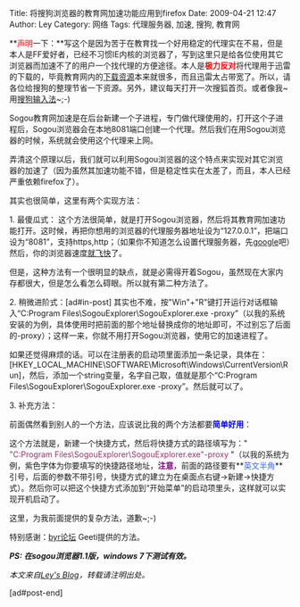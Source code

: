 Title: 将搜狗浏览器的教育网加速功能应用到firefox
Date: 2009-04-21 12:47
Author: Ley
Category: 网络
Tags: 代理服务器, 加速, 搜狗, 教育网

**<span style="color: #ff0000;">声明</span>一下：**写这个是因为苦于在教育找一个好用稳定的代理实在不易，但是本人是FF爱好者，已经不习惯IE内核的浏览器了，写到这里只是给各位使用其它浏览器而加速不了的用户一个找代理的方便途径。本人是<span style="color: #ff0000;">**极力反对**</span>将代理用于迅雷的下载的，毕竟教育网内的[下载资源][]本来就很多，而且迅雷太占带宽了。所以，请各位给搜狗的整理节省一下资源。另外，建议每天打开一次搜狐首页。或者像我\~用[搜狗输入法][]\~;-)

</p>

Sogou教育网加速是在后台新建一个子进程，专门做代理使用的，打开这个子进程后，Sogou浏览器会在本地8081端口创建一个代理。然后我们在用Sogou浏览器的时候，系统就会使用这个代理来上网。

</p>

弄清这个原理以后，我们就可以利用Sogou浏览器的这个特点来实现对其它浏览器的加速了（因为虽然其加速功能不错，但是稳定性实在太差了，而且，本人已经严重依赖firefox了）。

</p>

其实也很简单，这里有两个实现方法：

</p>

​1. 最傻瓜式：
这个方法很简单，就是打开Sogou浏览器，然后将其教育网加速功能打开。这时候，再把你想用的浏览器的代理服务器地址设为“127.0.0.1”，把端口设为“8081”，支持https,http；（如果你不知道怎么设置代理服务器，先[google][]吧）然后，你的浏览器速度[就飞快][]了。

</p>

但是，这种方法有一个很明显的缺点，就是必需得开着Sogou，虽然现在大家内存都很大，但是怎么看怎么碍眼。所以就有第二种方法了。

</p>

​2. 稍微进阶式：<!--more-->[ad\#in-post]
其实也不难，按"Win"+"R"键打开运行对话框输入“C:Program
Files\\SogouExplorer\\SogouExplorer.exe
-proxy”（以我的系统安装的为例，具体使用时把前面的那个地址替换成你的地址即可，不过别忘了后面的-proxy）；这样一来，你就不用打开Sogou浏览器，使用它的加速进程了。

</p>

如果还觉得麻烦的话。可以在注册表的启动项里面添加一条记录，具体在：[HKEY\_LOCAL\_MACHINE\\SOFTWARE\\Microsoft\\Windows\\CurrentVersion\\Run]，然后，添加一个string变量，名字自己取，值就是那个“C:Program
Files\\SogouExplorer\\SogouExplorer.exe -proxy”。然后就可以了。

</p>

​3. 补充方法：

</p>

前面偶然看到别人的一个方法，应该说比我的两个方法都要<span style="color: #0000ff;">**简单好用**</span>：

</p>

这个方法就是，新建一个快捷方式，然后将快捷方式的路径填写为："
<span style="color: #993366;">"C:Program
Files\\SogouExplorer\\SogouExplorer.exe"-proxy</span>
"（以我的系统为例，紫色字体为你要填写的快捷路径地址，**<span style="color: #800080;">注意</span>**，前面的路径要有**<span style="color: #3366ff;">英文半角</span>**引号，后面的参数不带引号，快捷方式的建立为在桌面点右键-\>新建-\>快捷方式）。然后你可以把这个快捷方式添加到“开始菜单”的启动项里头，这样就可以实现开机启动了。

</p>

这里，为我前面提供的复杂方法，道歉\~;-)

</p>

特别感谢：[byr论坛][] Geeti提供的方法。

</p>

***PS: 在sogou浏览器1.1版，windows 7下测试有效。***

</p>

<em><strong>  

</strong></em>

</p>

*本文来自[Ley's Blog][]，转载请注明出处。*  

[ad\#post-end]

</p>

  [下载资源]: http://bt.byr.edu.cn "北邮人BT"
  [搜狗输入法]: http://wubi.sogou.com/ "http://wubi.sogou.com/"
  [google]: http://g.cn
  [就飞快]: http://imley.net
  [byr论坛]: http://bbs.byr.edu.cn/wForum/
  [Ley's Blog]: http://imley.net "Ley's Blog"
